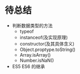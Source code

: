 # 待总结

- 判断数据类型的方法
  - typeof
  - instanceof(及实现原理)
  - constructor(及其具体含义)
  - Object.proptype.toString()
  - Array.isArray()
  - Number.isNaN()
- ES5 ES6 的继承